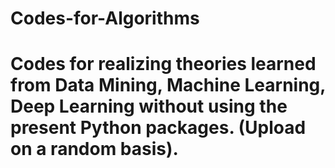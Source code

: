 # Codes-for-Algorithms
# Codes for realizing theories learned from Data Mining, Machine Learning, Deep Learning without using the present Python packages. (Upload on a random basis).
